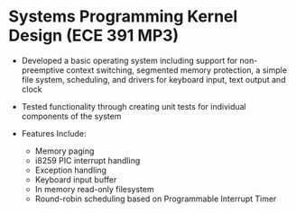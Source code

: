 # Systems Programming Kernel Design (ECE 391 MP3)

- Developed a basic operating system including support for non-preemptive context switching, segmented memory protection, a simple file system, scheduling, and drivers for keyboard input, text output and clock

- Tested functionality through creating unit tests for individual components of the system

- Features Include:
  - Memory paging
  - i8259 PIC interrupt handling
  - Exception handling
  - Keyboard input buffer
  - In memory read-only filesystem
  - Round-robin scheduling based on Programmable Interrupt Timer
